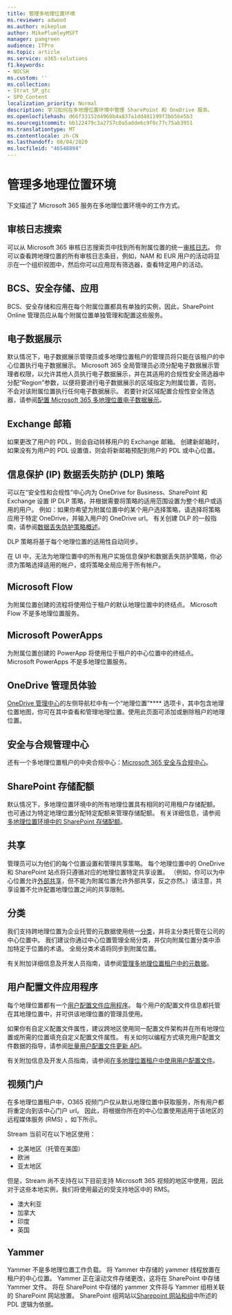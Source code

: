 ```yaml
---
title: 管理多地理位置环境
ms.reviewer: adwood
ms.author: mikeplum
author: MikePlumleyMSFT
manager: pamgreen
audience: ITPro
ms.topic: article
ms.service: o365-solutions
f1.keywords:
- NOCSH
ms.custom: ''
ms.collection:
- Strat_SP_gtc
- SPO_Content
localization_priority: Normal
description: 学习如何在多地理位置环境中管理 SharePoint 和 OneDrive 服务。
ms.openlocfilehash: d66f33152d4960b4a837a1dd401199f3bb56e5b3
ms.sourcegitcommit: bb122479c3a2757c0a5adde6c9f0c77c75ab3951
ms.translationtype: MT
ms.contentlocale: zh-CN
ms.lasthandoff: 08/04/2020
ms.locfileid: "46548894"
---
```

# <a name="administering-a-multi-geo-environment"></a>管理多地理位置环境

下文描述了 Microsoft 365 服务在多地理位置环境中的工作方式。

## <a name="audit-log-search"></a>审核日志搜索

可以从 Microsoft 365 审核日志搜索页中找到所有附属位置的统一[审核日志](https://support.office.com/article/0d4d0f35-390b-4518-800e-0c7ec95e946c)。 你可以查看跨地理位置的所有审核日志条目，例如，NAM 和 EUR 用户的活动将显示在一个组织视图中，然后你可以应用现有筛选器，查看特定用户的活动。

## <a name="bcs-secure-store-apps"></a>BCS、安全存储、应用

BCS、安全存储和应用在每个附属位置都具有单独的实例，因此，SharePoint Online 管理员应从每个附属位置单独管理和配置这些服务。

## <a name="ediscovery"></a>电子数据展示 

默认情况下，电子数据展示管理员或多地理位置租户的管理员将只能在该租户的中心位置执行电子数据展示。 Microsoft 365 全局管理员必须分配电子数据展示管理者权限，以允许其他人员执行电子数据展示，并在其适用的合规性安全筛选器中分配“Region”参数，以便将要进行电子数据展示的区域指定为附属位置，否则，不会对该附属位置执行任何电子数据展示。 若要针对区域配置合规性安全筛选器，请参阅[配置 Microsoft 365 多地理位置电子数据展示](multi-geo-ediscovery-configuration.md)。

## <a name="exchange-mailboxes"></a>Exchange 邮箱

如果更改了用户的 PDL，则会自动转移用户的 Exchange 邮箱。 创建新邮箱时，如果没有为用户的 PDL 设置值，则会将新邮箱预配到用户的 PDL 或中心位置。

## <a name="information-protection-ip-data-loss-prevention-dlp-policy"></a>信息保护 (IP) 数据丢失防护 (DLP) 策略

可以在“安全性和合规性”中心内为 OneDrive for Business、SharePoint 和 Exchange 设置 IP DLP 策略，并根据需要将策略的适用范围设置为整个租户或适用的用户。 例如：如果你希望为附属位置中的某个用户选择策略，请选择将策略应用于特定 OneDrive，并输入用户的 OneDrive url。 有关创建 DLP 的一般指南，请参阅[数据丢失防护策略概述](https://support.office.com/article/1966b2a7-d1e2-4d92-ab61-42efbb137f5e)。

DLP 策略将基于每个地理位置的适用性自动同步。

在 UI 中，无法为地理位置中的所有用户实施信息保护和数据丢失防护策略，你必须为策略选择适用的帐户，或将策略全局应用于所有帐户。

## <a name="microsoft-flow"></a>Microsoft Flow

为附属位置创建的流程将使用位于租户的默认地理位置中的终结点。  Microsoft Flow 不是多地理位置服务。 

## <a name="microsoft-powerapps"></a>Microsoft PowerApps

为附属位置创建的 PowerApp 将使用位于租户的中心位置中的终结点。 Microsoft PowerApps 不是多地理位置服务。 

## <a name="onedrive-administrator-experience"></a>OneDrive 管理员体验

[OneDrive 管理中心](https://admin.onedrive.com)的左侧导航栏中有一个“地理位置”**** 选项卡，其中包含地理位置地图，你可在其中查看和管理地理位置。使用此页面可添加或删除租户的地理位置。

## <a name="security-and-compliance-admin-center"></a>安全与合规管理中心

还有一个多地理位置租户的中央合规中心：[Microsoft 365 安全与合规中心](https://protection.office.com/?rfr=AdminCenter\#/homepage)。

## <a name="sharepoint-storage-quota"></a>SharePoint 存储配额

默认情况下，多地理位置环境中的所有地理位置具有相同的可用租户存储配额。  也可通过为特定地理位置分配特定配额来管理存储配额。 有关详细信息，请参阅 [多地理位置环境中的 SharePoint 存储配额](sharepoint-multi-geo-storage-quota.md)。

## <a name="sharing"></a>共享

管理员可以为他们的每个位置设置和管理共享策略。 每个地理位置中的 OneDrive 和 SharePoint 站点将只遵循对应的地理位置特定共享设置。 （例如，你可以为中心位置允许[外部共享](https://support.office.com/article/C8A462EB-0723-4B0B-8D0A-70FEAFE4BE85)，但不能为附属位置允许外部共享，反之亦然。）请注意，共享设置不允许配置地理位置之间的共享限制。

## <a name="taxonomy"></a>分类

我们支持跨地理位置为企业托管的元数据使用统一[分类](https://docs.microsoft.com/sharepoint/managed-metadata)，并将主分类托管在公司的中心位置中。 我们建议你通过中心位置管理全局分类，并仅向附属位置分类中添加特定于位置的术语。 全局分类术语将同步到附属位置。

有关附加详细信息及开发人员指南，请参阅[管理多地理位置租户中的元数据](https://docs.microsoft.com/sharepoint/dev/solution-guidance/multigeo-managedmetadata)。

## <a name="user-profile-application"></a>用户配置文件应用程序

每个地理位置都有一个[用户配置文件应用程序](https://docs.microsoft.com/sharepoint/manage-user-profiles)。 每个用户的配置文件信息都托管在其地理位置中，并可供该地理位置的管理员使用。

如果你有自定义配置文件属性，建议跨地区使用同一配置文件架构并在所有地理位置或所需的位置填充自定义配置文件属性。 有关如何以编程方式填充用户配置文件数据的指导，请参阅[批量用户配置文件更新 API](https://docs.microsoft.com/sharepoint/dev/solution-guidance/bulk-user-profile-update-api-for-sharepoint-online)。

有关附加信息及开发人员指南，请参阅[在多地理位置租户中使用用户配置文件](https://docs.microsoft.com/sharepoint/dev/solution-guidance/multigeo-userprofileexperience)。

## <a name="video-portal"></a>视频门户

在多地理位置租户中，O365 视频门户仅从默认地理位置中获取服务，所有用户都将重定向到该中心门户 url。 因此，将根据你所在的中心位置使用适用于该地区的远程媒体服务 (RMS) ，如下所示。

Stream 当前可在以下地区使用：

- 北美地区（托管在美国） 
- 欧洲
- 亚太地区

但是，Stream 尚不支持在以下目前支持 Microsoft 365 视频的地区中使用，因此对于这些本地实例，我们将使用最近的受支持地区中的 RMS。

- 澳大利亚
- 加拿大
- 印度
- 英国

## <a name="yammer"></a>Yammer

Yammer 不是多地理位置工作负载。 将 Yammer 中存储的 yammer 线程放置在租户的中心位置。 Yammer 正在滚动文件存储更改，这将在 SharePoint 中存储 Yammer 文件。 将在 SharePoint 中存储的 yammer 文件将与 Yammer 组相关联的 SharePoint 网站放置。 SharePoint 组网站以[Sharepoint 网站和组](https://docs.microsoft.com/office365/enterprise/multi-geo-capabilities-in-onedrive-and-sharepoint-online-in-office-365#sharepoint-sites-and-groups)中所述的 PDL 逻辑为依据。
